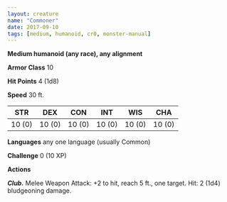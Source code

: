 ```yaml
---
layout: creature
name: "Commoner"
date: 2017-09-10
tags: [medium, humanoid, cr0, monster-manual]
---
```


**Medium humanoid (any race), any alignment**

**Armor Class** 10

**Hit Points** 4 (1d8)

**Speed** 30 ft.

|   STR   |   DEX   |   CON   |   INT   |   WIS   |   CHA   |
|:-----:|:-----:|:-----:|:-----:|:-----:|:-----:|
| 10 (0) | 10 (0) | 10 (0) | 10 (0) | 10 (0) | 10 (0) |

**Languages** any one language (usually Common)

**Challenge** 0 (10 XP)

**Actions**

***Club.*** Melee Weapon Attack: +2 to hit, reach 5 ft., one target. Hit: 2 (1d4) bludgeoning damage.


